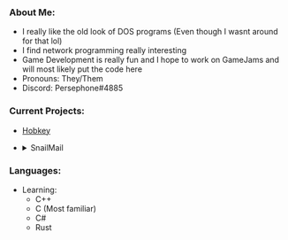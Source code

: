 
### About Me:
  - I really like the old look of DOS programs (Even though I wasnt around for that lol)
  - I find network programming really interesting
  - Game Development is really fun and I hope to work on GameJams and will most likely put the code here
  - Pronouns: They/Them
  - Discord: Persephone#4885

### Current Projects:
  - [Hobkey](https://github.com/GhostFire90/hobkey)
  - <details><summary>SnailMail</summary>
  
     [![newLook](https://user-images.githubusercontent.com/31078396/167166509-51c1a2c8-7ba8-45b7-be38-bf36f906dd65.gif)](https://github.com/GhostFire90/SnailMail)
  
</details>
  


### Languages:
  - Learning:
    - C++
    - C (Most familiar)
    - C# 
    - Rust
 


<!--
**GhostFire90/GhostFire90** is a ✨ _special_ ✨ repository because its `README.md` (this file) appears on your GitHub profile.

Here are some ideas to get you started:

- 🔭 I’m currently working on ...
- 🌱 I’m currently learning ...
- 👯 I’m looking to collaborate on ...
- 🤔 I’m looking for help with ...
- 💬 Ask me about ...
- 📫 How to reach me: ...
- 😄 Pronouns: ...
- ⚡ Fun fact: ...
-->
